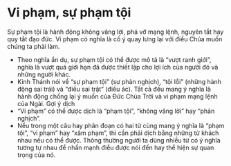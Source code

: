 # Vi phạm, sự phạm tội

Sự phạm tội là hành động không vâng lời, phá vỡ mạng lệnh, nguyên tắt hay quy tắt đạo đức. Vi phạm có nghĩa là cố ý quay lưng lại với điều Chúa muốn chúng ta phải làm.
- Theo nghĩa ẩn dụ, sự phạm tội có thể được mô tả là “vượt ranh giới”, nghĩa là vượt quá giới hạn đã được thiết lập cho lợi ích của người đó và những người khác. 
- Kinh Thánh nói về “sự phạm tội” (sự phản nghịch), “tội lỗi” (những hành động sai trái) và “điều sai trật“ (điều ác). Tất cả đều mang ý nghĩa là hành động chống lại ý muốn của Đức Chúa Trời và vi phạm mạng lệnh của Ngài.
Gợi ý dịch
- “Vi phạm” có thể được dịch là “phạm tội”, “không vâng lời” hay “phản nghịch”.
- Nếu trong một câu hay phân đoạn có hai từ cùng mang ý nghĩa là “phạm tội”, “vi phạm” hay “xâm phạm”, thì cần phải dịch bằng những từ khách nhau nếu có thể được. Thông thường người ta dùng nhiều từ có ý nghĩa tương tự nhau để nhấn mạnh điều được nói đến hay thể hiện sự quan trọng của nó.

